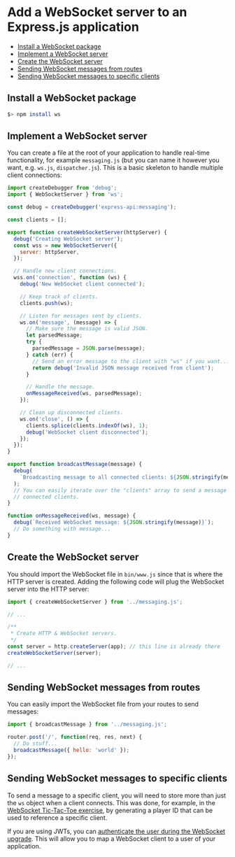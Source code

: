 # Add a WebSocket server to an Express.js application

<!-- START doctoc generated TOC please keep comment here to allow auto update -->
<!-- DON'T EDIT THIS SECTION, INSTEAD RE-RUN doctoc TO UPDATE -->

- [Install a WebSocket package](#install-a-websocket-package)
- [Implement a WebSocket server](#implement-a-websocket-server)
- [Create the WebSocket server](#create-the-websocket-server)
- [Sending WebSocket messages from routes](#sending-websocket-messages-from-routes)
- [Sending WebSocket messages to specific clients](#sending-websocket-messages-to-specific-clients)

<!-- END doctoc generated TOC please keep comment here to allow auto update -->

## Install a WebSocket package

```bash
$> npm install ws
```

## Implement a WebSocket server

You can create a file at the root of your application to handle real-time
functionality, for example `messaging.js` (but you can name it however you want,
e.g. `ws.js`, `dispatcher.js`). This is a basic skeleton to handle multiple client connections:

```js
import createDebugger from 'debug';
import { WebSocketServer } from 'ws';

const debug = createDebugger('express-api:messaging');

const clients = [];

export function createWebSocketServer(httpServer) {
  debug('Creating WebSocket server');
  const wss = new WebSocketServer({
    server: httpServer,
  });

  // Handle new client connections.
  wss.on('connection', function (ws) {
    debug('New WebSocket client connected');

    // Keep track of clients.
    clients.push(ws);

    // Listen for messages sent by clients.
    ws.on('message', (message) => {
      // Make sure the message is valid JSON.
      let parsedMessage;
      try {
        parsedMessage = JSON.parse(message);
      } catch (err) {
        // Send an error message to the client with "ws" if you want...
        return debug('Invalid JSON message received from client');
      }

      // Handle the message.
      onMessageReceived(ws, parsedMessage);
    });

    // Clean up disconnected clients.
    ws.on('close', () => {
      clients.splice(clients.indexOf(ws), 1);
      debug('WebSocket client disconnected');
    });
  });
}

export function broadcastMessage(message) {
  debug(
    `Broadcasting message to all connected clients: ${JSON.stringify(message)}`
  );
  // You can easily iterate over the "clients" array to send a message to all
  // connected clients.
}

function onMessageReceived(ws, message) {
  debug(`Received WebSocket message: ${JSON.stringify(message)}`);
  // Do something with message...
}

```

## Create the WebSocket server

You should import the WebSocket file in `bin/www.js` since that is where the HTTP
server is created. Adding the following code will plug the WebSocket server into
the HTTP server:

```js
import { createWebSocketServer } from '../messaging.js';

// ...

/**
 * Create HTTP & WebSocket servers.
 */
const server = http.createServer(app); // this line is already there
createWebSocketServer(server);

// ...
```

## Sending WebSocket messages from routes

You can easily import the WebSocket file from your routes to send messages:

```js
import { broadcastMessage } from '../messaging.js';

router.post('/', function(req, res, next) {
  // Do stuff...
  broadcastMessage({ hello: 'world' });
});
```

## Sending WebSocket messages to specific clients

To send a message to a specific client, you will need to store more than just
the `ws` object when a client connects. This was done, for example, in the
[WebSocket Tic-Tac-Toe
exercise](https://github.com/MediaComem/comem-archioweb-tictactoe/blob/main/WS.md#backend-create-a-tic-tac-toe-player-for-each-new-websocket-client),
by generating a player ID that can be used to reference a specific client.

If you are using JWTs, you can [authenticate the user during the WebSocket
upgrade](https://www.npmjs.com/package/ws#client-authentication). This will
allow you to map a WebSocket client to a user of your application.


